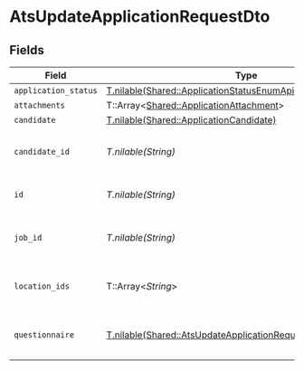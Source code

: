 # AtsUpdateApplicationRequestDto


## Fields

| Field                                                                                                                                | Type                                                                                                                                 | Required                                                                                                                             | Description                                                                                                                          | Example                                                                                                                              |
| ------------------------------------------------------------------------------------------------------------------------------------ | ------------------------------------------------------------------------------------------------------------------------------------ | ------------------------------------------------------------------------------------------------------------------------------------ | ------------------------------------------------------------------------------------------------------------------------------------ | ------------------------------------------------------------------------------------------------------------------------------------ |
| `application_status`                                                                                                                 | [T.nilable(Shared::ApplicationStatusEnumApiModel)](../../models/shared/applicationstatusenumapimodel.md)                             | :heavy_minus_sign:                                                                                                                   | N/A                                                                                                                                  |                                                                                                                                      |
| `attachments`                                                                                                                        | T::Array<[Shared::ApplicationAttachment](../../models/shared/applicationattachment.md)>                                              | :heavy_minus_sign:                                                                                                                   | N/A                                                                                                                                  |                                                                                                                                      |
| `candidate`                                                                                                                          | [T.nilable(Shared::ApplicationCandidate)](../../models/shared/applicationcandidate.md)                                               | :heavy_minus_sign:                                                                                                                   | N/A                                                                                                                                  |                                                                                                                                      |
| `candidate_id`                                                                                                                       | *T.nilable(String)*                                                                                                                  | :heavy_minus_sign:                                                                                                                   | Unique identifier of the candidate                                                                                                   | e3cb75bf-aa84-466e-a6c1-b8322b257a48                                                                                                 |
| `id`                                                                                                                                 | *T.nilable(String)*                                                                                                                  | :heavy_minus_sign:                                                                                                                   | The ID of the application to update.                                                                                                 | eebbaa75-7adf-4f7e-be4c-def6a12840f2                                                                                                 |
| `job_id`                                                                                                                             | *T.nilable(String)*                                                                                                                  | :heavy_minus_sign:                                                                                                                   | Unique identifier of the job                                                                                                         | 4071538b-3cac-4fbf-ac76-f78ed250ffdd                                                                                                 |
| `location_ids`                                                                                                                       | T::Array<*String*>                                                                                                                   | :heavy_minus_sign:                                                                                                                   | Unique identifiers of the locations                                                                                                  | ["dd8d41d1-5eb8-4408-9c87-9ba44604eae4"]                                                                                             |
| `questionnaire`                                                                                                                      | [T.nilable(Shared::AtsUpdateApplicationRequestDtoQuestionnaire)](../../models/shared/atsupdateapplicationrequestdtoquestionnaire.md) | :heavy_minus_sign:                                                                                                                   | Questionnaire associated with the application                                                                                        |                                                                                                                                      |